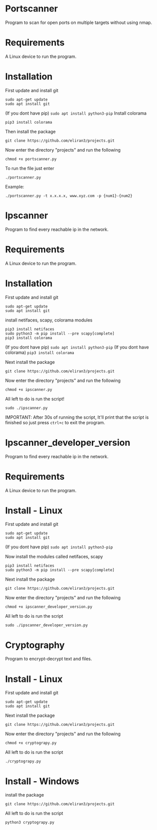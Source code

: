 # Portscanner
Program to scan for open ports on multiple targets without using nmap.

# Requirements
A Linux device to run the program.

# Installation
First update and install git
```
sudo apt-get update
sudo apt install git
```
(If you dont have pip) ``` sudo apt install python3-pip ```
Install colorama
```
pip3 install colorama
```
Then install the package
```
git clone https://github.com/eliran3/projects.git
```
Now enter the directory "projects" and run the following
```
chmod +x portscanner.py
```
To run the file just enter
```
./portscanner.py
```
Example:
```
./portscanner.py -t x.x.x.x, www.xyz.com -p {num1}-{num2}
```


# Ipscanner
Program to find every reachable ip in the network.

# Requirements
A Linux device to run the program.

# Installation
First update and install git
```
sudo apt-get update
sudo apt install git
```
install netifaces, scapy, colorama modules
```
pip3 install netifaces
sudo python3 -m pip install --pre scapy[complete]
pip3 install colorama
```
(If you dont have pip) ``` sudo apt install python3-pip ```
(If you dont have colorama) ``` pip3 install colorama ```

Next install the package
```
git clone https://github.com/eliran3/projects.git
```
Now enter the directory "projects" and run the following
```
chmod +x ipscanner.py
```
All left to do is run the script!
```
sudo ./ipscanner.py
```
IMPORTANT: After 30s of running the script, It'll print that the script is finished so just press ``` ctrl+c ``` to exit the program.


# Ipscanner_developer_version
Program to find every reachable ip in the network.

# Requirements
A Linux device to run the program.

# Install - Linux
First update and install git
```
sudo apt-get update
sudo apt install git
```
(If you dont have pip) ``` sudo apt install python3-pip ```

Now install the modules called netifaces, scapy
```
pip3 install netifaces
sudo python3 -m pip install --pre scapy[complete]
```
Next install the package
```
git clone https://github.com/eliran3/projects.git
```
Now enter the directory "projects" and run the following
```
chmod +x ipscanner_developer_version.py
```
All left to do is run the script
```
sudo ./ipscanner_developer_version.py
```


# Cryptography
Program to encrypt-decrypt text and files.

# Install - Linux

First update and install git
```
sudo apt-get update
sudo apt install git
```
Next install the package
```
git clone https://github.com/eliran3/projects.git
```
Now enter the directory "projects" and run the following
```
chmod +x cryptograpy.py
```
All left to do is run the script
```
./cryptograpy.py
```

# Install - Windows

install the package
```
git clone https://github.com/eliran3/projects.git
```
All left to do is run the script
```
python3 cryptograpy.py
```
